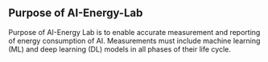 ## Purpose of AI-Energy-Lab

Purpose of AI-Energy Lab is to enable accurate measurement and reporting of energy consumption of AI. 
Measurements must include machine learning (ML) and deep learning (DL) models in all phases of their life cycle.
